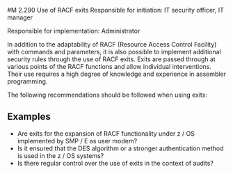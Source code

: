 #M 2.290 Use of RACF exits
Responsible for initiation: IT security officer, IT manager

Responsible for implementation: Administrator

In addition to the adaptability of RACF (Resource Access Control Facility) with commands and parameters, it is also possible to implement additional security rules through the use of RACF exits. Exits are passed through at various points of the RACF functions and allow individual interventions. Their use requires a high degree of knowledge and experience in assembler programming.

The following recommendations should be followed when using exits:



## Examples 
* Are exits for the expansion of RACF functionality under z / OS implemented by SMP / E as user modem?
* Is it ensured that the DES algorithm or a stronger authentication method is used in the z / OS systems?
* Is there regular control over the use of exits in the context of audits?




